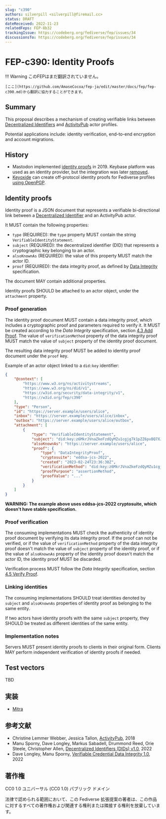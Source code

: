 ```yaml
---
slug: "c390"
authors: silverpill <silverpill@firemail.cc>
status: DRAFT
dateReceived: 2022-11-23
relatedFeps: FEP-8b32
trackingIssue: https://codeberg.org/fediverse/fep/issues/34
discussionsTo: https://codeberg.org/fediverse/fep/issues/34
---
```

# FEP-c390: Identity Proofs
!!! Warning
    このFEPはまだ翻訳されていません。

    [ここ](https://github.com/AmaseCocoa/fep-ja/edit/master/docs/fep/fep-c390.md)から翻訳に協力することができます。

## Summary

This proposal describes a mechanism of creating verifiable links between [Decentralized Identifiers][DIDs] and [ActivityPub][ActivityPub] actor profiles.

Potential applications include: identity verification, end-to-end encryption and account migrations.

## History

- Mastodon implemented [identity proofs](https://github.com/mastodon/mastodon/pull/10414) in 2019. Keybase platform was used as an identity provider, but the integration was later [removed](https://github.com/mastodon/mastodon/pull/17045).
- [Keyoxide](https://keyoxide.org/) can create off-protocol identity proofs for Fediverse profiles [using OpenPGP](https://docs.keyoxide.org/service-providers/activitypub/).

## Identity proofs

Identity proof is a JSON document that represents a verifiable bi-directional link between a [Decentralized Identifier][DIDs] and an ActivityPub actor.

It MUST contain the following properties:

- `type` (REQUIRED): the `type` property MUST contain the string `VerifiableIdentityStatement`.
- `subject` (REQUIRED): the decentralized identifier (DID) that represents a cryptographic key belonging to an actor.
- `alsoKnownAs` (REQUIRED): the value of this property MUST match the actor ID.
- `proof` (REQUIRED): the data integrity proof, as defined by [Data Integrity][DataIntegrity] specification.

The document MAY contain additional properties.

Identity proofs SHOULD be attached to an actor object, under the `attachment` property.

### Proof generation

The identity proof document MUST contain a data integrity proof, which includes a cryptographic proof and parameters required to verify it. It MUST be created according to the *Data Integrity* specification, section [4.3 Add Proof](https://w3c.github.io/vc-data-integrity/#add-proof). The value of `verificationMethod` property of the data integrity proof MUST match the value of `subject` property of the identity proof document.

The resulting data integrity proof MUST be added to identity proof document under the `proof` key.

Example of an actor object linked to a `did:key` identifier:

```json
{
    "@context": [
        "https://www.w3.org/ns/activitystreams",
        "https://www.w3.org/ns/did/v1",
        "https://w3id.org/security/data-integrity/v1",
        "https://w3id.org/fep/c390"
    ],
    "type": "Person",
    "id": "https://server.example/users/alice",
    "inbox": "https://server.example/users/alice/inbox",
    "outbox": "https://server.example/users/alice/outbox",
    "attachment": [
        {
            "type": "VerifiableIdentityStatement",
            "subject": "did:key:z6MkrJVnaZkeFzdQyMZu1cgjg7k1pZZ6pvBQ7XJPt4swbTQ2",
            "alsoKnownAs": "https://server.example/users/alice",
            "proof": {
                "type": "DataIntegrityProof",
                "cryptosuite": "eddsa-jcs-2022",
                "created": "2023-02-24T23:36:38Z",
                "verificationMethod": "did:key:z6MkrJVnaZkeFzdQyMZu1cgjg7k1pZZ6pvBQ7XJPt4swbTQ2",
                "proofPurpose": "assertionMethod",
                "proofValue": "..."
            }
        }
    ]
}
```

**WARNING: The example above uses eddsa-jcs-2022 cryptosuite, which doesn't have stable specification.**

### Proof verification

The consuming implementations MUST check the authenticity of identity proof document by verifying its data integrity proof. If the proof can not be verified, or if the value of `verificationMethod` property of the data integrity proof doesn't match the value of `subject` property of the identity proof, or if the value of `alsoKnownAs` property of the identity proof doesn't match the actor ID, the identity proof MUST be discarded.

Verification process MUST follow the *Data Integrity* specification, section [4.5 Verify Proof](https://w3c.github.io/vc-data-integrity/#verify-proof).

### Linking identities

The consuming implementations SHOULD treat identities denoted by `subject` and `alsoKnownAs` properties of identity proof as belonging to the same entity.

If two actors have identity proofs with the same `subject` property, they SHOULD be treated as different identities of the same entity.

### Implementation notes

Servers MUST present identity proofs to clients in their original form. Clients MAY perform independent verification of identity proofs if needed.

## Test vectors

TBD

## 実装

- [Mitra](https://codeberg.org/silverpill/mitra/src/commit/351de5f2dd9f42995dca3ba20f1c0b017f463d07/FEDERATION.md#identity-proofs)

## 参考文献

- Christine Lemmer Webber, Jessica Tallon, [ActivityPub][ActivityPub], 2018
- Manu Sporny, Dave Longley, Markus Sabadell, Drummond Reed, Orie Steele, Christopher Allen, [Decentralized Identifiers (DIDs) v1.0][DIDs], 2022
- Dave Longley, Manu Sporny, [Verifiable Credential Data Integrity 1.0][DataIntegrity], 2022

[ActivityPub]: https://www.w3.org/TR/activitypub/
[DIDs]: https://www.w3.org/TR/did-core/
[DataIntegrity]: https://w3c.github.io/vc-data-integrity/

## 著作権
CC0 1.0 ユニバーサル (CC0 1.0) パブリック ドメイン

法律で認められる範囲において、この Fediverse 拡張提案の著者は、この作品に対するすべての著作権および関連する権利または隣接する権利を放棄しています。

